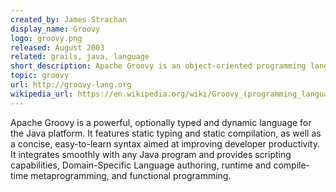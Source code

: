 ```yaml
---
created_by: James Strachan
display_name: Groovy
logo: groovy.png
released: August 2003
related: grails, java, language
short_description: Apache Groovy is an object-oriented programming language for the Java platform.
topic: groovy
url: http://groovy-lang.org
wikipedia_url: https://en.wikipedia.org/wiki/Groovy_(programming_language)
---
```

Apache Groovy is a powerful, optionally typed and dynamic language for the Java platform. It features static typing and static compilation, as well as a concise, easy-to-learn syntax aimed at improving developer productivity. It integrates smoothly with any Java program and provides scripting capabilities, Domain-Specific Language authoring, runtime and compile-time metaprogramming, and functional programming.

